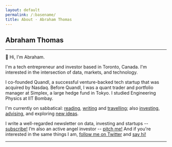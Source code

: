 ```yaml
---
layout: default
permalink: /:basename/
title: About · Abraham Thomas
---
```


## Abraham Thomas

----

👋 Hi, I'm Abraham.

I'm a tech entrepreneur and investor based in Toronto, Canada. I'm interested in the intersection of data, markets, and technology.

I co-founded Quandl, a successful venture-backed tech startup that was acquired by Nasdaq. Before Quandl, I was a quant trader and portfolio manager at Simplex, a large hedge fund in Tokyo. I studied Engineering Physics at IIT Bombay.

I'm currently on sabbatical: [reading](/library), [writing](/writing) and [travelling](/gallery); also [investing](/investing), [advising](/work), and exploring [new ideas](/interests).  

I write a well-regarded newsletter on data, investing and startups -- [subscribe!](/writing) I’m also an active angel investor -- [pitch me!](/investing) And if you're interested in the same things I am, [follow me on Twitter](https://twitter.com/athomasq) and [say hi!](/contact)

----
